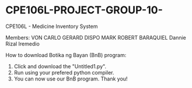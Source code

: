 # CPE106L-PROJECT-GROUP-10-

CPE106L - Medicine Inventory System

Members:
VON CARLO GERARD DISPO
MARK ROBERT BARAQUIEL
Dannie Rizal Iremedio

How to download Botika ng Bayan (BnB) program:
1. Click and download the "Untitled1.py".
2. Run using your prefered python compiler.
3. You can now use our BnB program. Thank you! 
